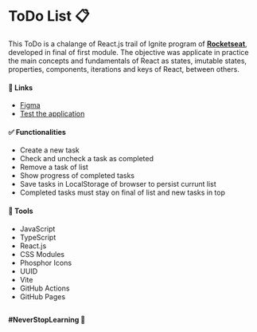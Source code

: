 # ToDo List 📋

This ToDo is a chalange of React.js trail of Ignite program of [**Rocketseat**](https://github.com/rocketseat-education), developed in final of first module. The objective was applicate in practice the main concepts and fundamentals of React as states, imutable states, properties, components, iterations and keys of React, between others.

#### 📌 Links
- [Figma](https://www.figma.com/file/TbOeJ3JbQwaewAo9bZ4eCx/ToDo-List-(Copy)?node-id=0%3A1&t=aKQbhr7zm2YWcEUC-0)
- [Test the application](https://luismda.github.io/todo/)

#### ✅ Functionalities
- Create a new task
- Check and uncheck a task as completed
- Remove a task of list
- Show progress of completed tasks
- Save tasks in LocalStorage of browser to persist currunt list
- Completed tasks must stay on final of list and new tasks in top

#### 🧰 Tools
- JavaScript
- TypeScript
- React.js
- CSS Modules
- Phosphor Icons
- UUID
- Vite
- GitHub Actions
- GitHub Pages

##

**#NeverStopLearning 🚀**
